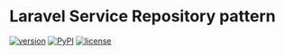 # Laravel Service Repository pattern

[![version](https://img.shields.io/badge/version-v1.0.3-orange.svg)]()
[![PyPI](https://img.shields.io/badge/status-stable-brightgreen.svg)]()
[![license](https://img.shields.io/badge/license-MIT-blue.svg)]()
